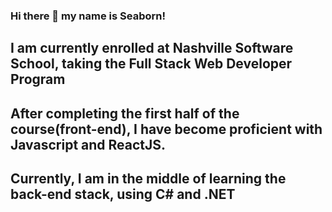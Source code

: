 ### Hi there 👋 my name is Seaborn!

## I am currently enrolled at Nashville Software School, taking the Full Stack Web Developer Program
## After completing the first half of the course(front-end), I have become proficient with Javascript and ReactJS.
## Currently, I am in the middle of learning the back-end stack, using C# and .NET

<!--
**seaborndan/seaborndan** is a ✨ _special_ ✨ repository because its `README.md` (this file) appears on your GitHub profile.

Here are some ideas to get you started:

- 🔭 I’m currently working on ...
- 🌱 I’m currently learning ...
- 👯 I’m looking to collaborate on ...
- 🤔 I’m looking for help with ...
- 💬 Ask me about ...
- 📫 How to reach me: ...
- 😄 Pronouns: ...
- ⚡ Fun fact: ...
-->


